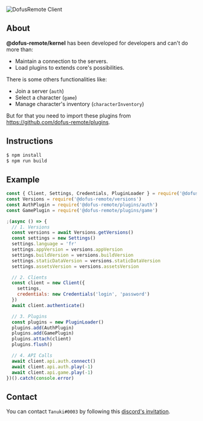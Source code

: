 ![DofusRemote Client](https://image.noelshack.com/fichiers/2019/27/7/1562519760-capture-d-ecran-2019-07-07-a-19-15-45.png)

## About
**@dofus-remote/kernel** has been developed for developers and can't do more than:
- Maintain a connection to the servers.
- Load plugins to extends core's possibilities.

There is some others functionalities like:
- Join a server (`auth`)
- Select a character (`game`)
- Manage character's inventory (`characterInventory`)

But for that you need to import these plugins from https://github.com/dofus-remote/plugins.

## Instructions
```sh
$ npm install
$ npm run build
```

## Example
```js
const { Client, Settings, Credentials, PluginLoader } = require('@dofus-remote/client')
const Versions = require('@dofus-remote/versions')
const AuthPlugin = require('@dofus-remote/plugins/auth')
const GamePlugin = require('@dofus-remote/plugins/game')

;(async () => {
  // 1. Versions
  const versions = await Versions.getVersions()
  const settings = new Settings()
  settings.language = 'fr'
  settings.appVersion = versions.appVersion
  settings.buildVersion = versions.buildVersion
  settings.staticDataVersion = versions.staticDataVersion
  settings.assetsVersion = versions.assetsVersion

  // 2. Clients
  const client = new Client({
    settings,
    credentials: new Credentials('login', 'password')
  })
  await client.authenticate()

  // 3. Plugins
  const plugins = new PluginLoader()
  plugins.add(AuthPlugin)
  plugins.add(GamePlugin)
  plugins.attach(client)
  plugins.flush()

  // 4. API Calls
  await client.api.auth.connect()
  await client.api.auth.play(-1)
  await client.api.game.play(-1)
})().catch(console.error)
```

## Contact
You can contact `Tanuki#0003` by following this [discord's invitation](https://discord.gg/Ctg86d4).